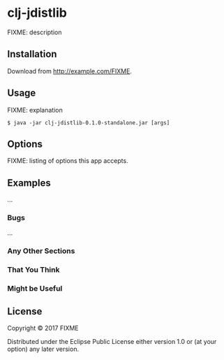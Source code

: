 # clj-jdistlib

FIXME: description

## Installation

Download from http://example.com/FIXME.

## Usage

FIXME: explanation

    $ java -jar clj-jdistlib-0.1.0-standalone.jar [args]

## Options

FIXME: listing of options this app accepts.

## Examples

...

### Bugs

...

### Any Other Sections
### That You Think
### Might be Useful

## License

Copyright © 2017 FIXME

Distributed under the Eclipse Public License either version 1.0 or (at
your option) any later version.
